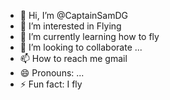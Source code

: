 - 👋 Hi, I’m @CaptainSamDG
- 👀 I’m interested in Flying
- 🌱 I’m currently learning how to fly
- 💞️ I’m looking to collaborate ...
- 📫 How to reach me gmail
- 😄 Pronouns: ...
- ⚡ Fun fact: I fly

<!---
CaptainSamDG/CaptainSamDG is a ✨ special ✨ repository because its `README.md` (this file) appears on your GitHub profile.
You can click the Preview link to take a look at your changes.
--->
